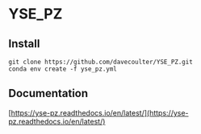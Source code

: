 # YSE_PZ

## Install
```
git clone https://github.com/davecoulter/YSE_PZ.git
conda env create -f yse_pz.yml
```

## Documentation

[https://yse-pz.readthedocs.io/en/latest/](https://yse-pz.readthedocs.io/en/latest/)

